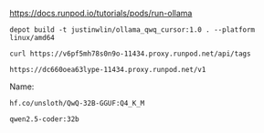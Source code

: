 https://docs.runpod.io/tutorials/pods/run-ollama

```
depot build -t justinwlin/ollama_qwq_cursor:1.0 . --platform linux/amd64
```

```
curl https://v6pf5mh78s0n9o-11434.proxy.runpod.net/api/tags
```

```
https://dc660oea63lype-11434.proxy.runpod.net/v1 
```

Name:
```
hf.co/unsloth/QwQ-32B-GGUF:Q4_K_M
```

```
qwen2.5-coder:32b
```